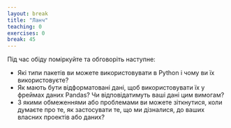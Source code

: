 ```yaml
---
layout: break
title: "Ланч"
teaching: 0
exercises: 0
break: 45
---
```

Під час обіду поміркуйте та обговоріть наступне:
* Які типи пакетів ви можете використовувати в Python і чому ви їх використовуєте?
* Як мають бути відформатовані дані, щоб використовувати їх у фреймах даних Pandas? Чи відповідатимуть ваші дані цим вимогам?
* З якими обмеженнями або проблемами ви можете зіткнутися, коли думаєте про те, як застосувати те, що ми дізналися, до ваших власних проектів або даних?

